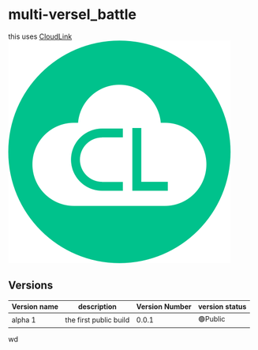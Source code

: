 # multi-versel_battle

this uses [CloudLink](https://github.com/MikeDev101/cloudlink)<br>
![CloudLink Logo](assets/images/CloudLink.svg)

## Versions
|Version name|description|Version Number|version status|
|-|-|-|-|
|alpha 1|the first public build|0.0.1|🟢Public|

wd
